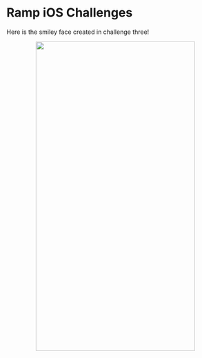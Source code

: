 # Ramp iOS Challenges
Here is the smiley face created in challenge three!

<p align="center">
  <img width="369" height="716" src="smiley.png">
</p>
